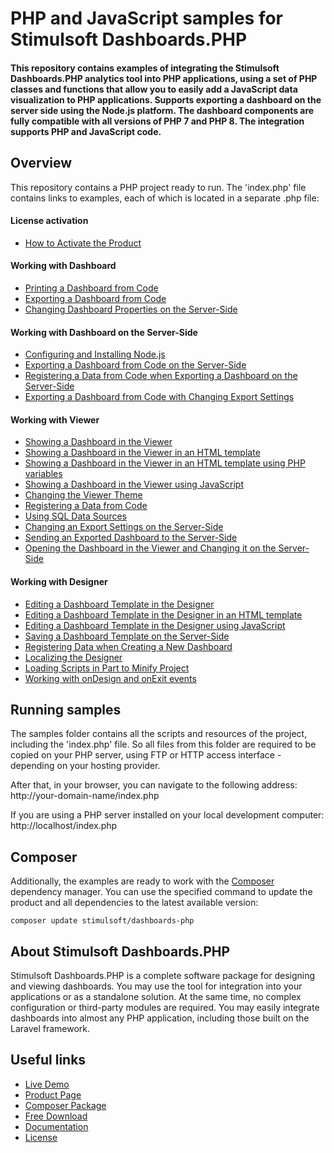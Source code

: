 # PHP and JavaScript samples for Stimulsoft Dashboards.PHP

#### This repository contains examples of integrating the Stimulsoft Dashboards.PHP analytics tool into PHP applications, using a set of PHP classes and functions that allow you to easily add a JavaScript data visualization to PHP applications. Supports exporting a dashboard on the server side using the Node.js platform. The dashboard components are fully compatible with all versions of PHP 7 and PHP 8. The integration supports PHP and JavaScript code.

## Overview
This repository contains a PHP project ready to run. The 'index.php' file contains links to examples, each of which is located in a separate .php file:

#### License activation
* [How to Activate the Product](https://github.com/stimulsoft/Samples-Dashboards.PHP/blob/main/Working%20with%20Dashboard/How%20to%20Activate%20the%20Product.php)

#### Working with Dashboard
* [Printing a Dashboard from Code](https://github.com/stimulsoft/Samples-Dashboards.PHP/blob/main/Working%20with%20Dashboard/Printing%20a%20Dashboard%20from%20Code.php)
* [Exporting a Dashboard from Code](https://github.com/stimulsoft/Samples-Dashboards.PHP/blob/main/Working%20with%20Dashboard/Exporting%20a%20Dashboard%20from%20Code.php)
* [Changing Dashboard Properties on the Server-Side](https://github.com/stimulsoft/Samples-Dashboards.PHP/blob/main/Working%20with%20Dashboard/Changing%20Dashboard%20Properties%20on%20the%20Server-Side.php)

#### Working with Dashboard on the Server-Side
* [Configuring and Installing Node.js](https://github.com/stimulsoft/Samples-Dashboards.PHP/blob/main/Working%20with%20Dashboard%20on%20the%20Server-Side/Configuring%20and%20Installing%20NodeJs.php)
* [Exporting a Dashboard from Code on the Server-Side](https://github.com/stimulsoft/Samples-Dashboards.PHP/blob/main/Working%20with%20Dashboard%20on%20the%20Server-Side/Exporting%20a%20Dashboard%20from%20Code%20on%20the%20Server-Side.php)
* [Registering a Data from Code when Exporting a Dashboard on the Server-Side](https://github.com/stimulsoft/Samples-Dashboards.PHP/blob/main/Working%20with%20Dashboard%20on%20the%20Server-Side/Registering%20a%20Data%20from%20Code%20when%20Exporting%20a%20Dashboard%20on%20the%20Server-Side.php)
* [Exporting a Dashboard from Code with Changing Export Settings](https://github.com/stimulsoft/Samples-Dashboards.PHP/blob/main/Working%20with%20Dashboard%20on%20the%20Server-Side/Exporting%20a%20Dashboard%20from%20Code%20with%20Changing%20Export%20Settings.php)

#### Working with Viewer
* [Showing a Dashboard in the Viewer](https://github.com/stimulsoft/Samples-Dashboards.PHP/blob/main/Working%20with%20Viewer/Showing%20a%20Dashboard%20in%20the%20Viewer.php)
* [Showing a Dashboard in the Viewer in an HTML template](https://github.com/stimulsoft/Samples-Dashboards.PHP/blob/main/Working%20with%20Viewer/Showing%20a%20Dashboard%20in%20the%20Viewer%20in%20an%20HTML%20template.php)
* [Showing a Dashboard in the Viewer in an HTML template using PHP variables](https://github.com/stimulsoft/Samples-Dashboards.PHP/blob/main/Working%20with%20Viewer/Showing%20a%20Dashboard%20in%20the%20Viewer%20in%20an%20HTML%20template%20using%20PHP%20variables.php)
* [Showing a Dashboard in the Viewer using JavaScript](https://github.com/stimulsoft/Samples-Dashboards.PHP/blob/main/Working%20with%20Viewer/Showing%20a%20Dashboard%20in%20the%20Viewer%20using%20JavaScript.php)
* [Changing the Viewer Theme](https://github.com/stimulsoft/Samples-Dashboards.PHP/blob/main/Working%20with%20Viewer/Changing%20the%20Viewer%20Theme.php)
* [Registering a Data from Code](https://github.com/stimulsoft/Samples-Dashboards.PHP/blob/main/Working%20with%20Viewer/Registering%20a%20Data%20from%20Code.php)
* [Using SQL Data Sources](https://github.com/stimulsoft/Samples-Dashboards.PHP/blob/main/Working%20with%20Viewer/Using%20SQL%20Data%20Sources.php)
* [Changing an Export Settings on the Server-Side](https://github.com/stimulsoft/Samples-Dashboards.PHP/blob/main/Working%20with%20Viewer/Changing%20an%20Export%20Settings%20on%20the%20Server-Side.php)
* [Sending an Exported Dashboard to the Server-Side](https://github.com/stimulsoft/Samples-Dashboards.PHP/blob/main/Working%20with%20Viewer/Sending%20an%20Exported%20Dashboard%20to%20the%20Server-Side.php)
* [Opening the Dashboard in the Viewer and Changing it on the Server-Side](https://github.com/stimulsoft/Samples-Dashboards.PHP/blob/main/Working%20with%20Viewer/Opening%20the%20Dashboard%20in%20the%20Viewer%20and%20Changing%20it%20on%20the%20Server-Side.php)

#### Working with Designer
* [Editing a Dashboard Template in the Designer](https://github.com/stimulsoft/Samples-Dashboards.PHP/blob/main/Working%20with%20Designer/Editing%20a%20Dashboard%20Template%20in%20the%20Designer.php)
* [Editing a Dashboard Template in the Designer in an HTML template](https://github.com/stimulsoft/Samples-Dashboards.PHP/blob/main/Working%20with%20Designer/Editing%20a%20Dashboard%20Template%20in%20the%20Designer%20in%20an%20HTML%20template.php)
* [Editing a Dashboard Template in the Designer using JavaScript](https://github.com/stimulsoft/Samples-Dashboards.PHP/blob/main/Working%20with%20Designer/Editing%20a%20Dashboard%20Template%20in%20the%20Designer%20using%20JavaScript.php)
* [Saving a Dashboard Template on the Server-Side](https://github.com/stimulsoft/Samples-Dashboards.PHP/blob/main/Working%20with%20Designer/Saving%20a%20Dashboard%20Template%20on%20the%20Server-Side.php)
* [Registering Data when Creating a New Dashboard](https://github.com/stimulsoft/Samples-Dashboards.PHP/blob/main/Working%20with%20Designer/Registering%20Data%20when%20Creating%20a%20New%20Dashboard.php)
* [Localizing the Designer](https://github.com/stimulsoft/Samples-Dashboards.PHP/blob/main/Working%20with%20Designer/Localizing%20the%20Designer.php)
* [Loading Scripts in Part to Minify Project](https://github.com/stimulsoft/Samples-Dashboards.PHP/blob/main/Working%20with%20Designer/Loading%20Scripts%20in%20Part%20to%20Minify%20Project.php)
* [Working with onDesign and onExit events](https://github.com/stimulsoft/Samples-Dashboards.PHP/blob/main/Working%20with%20Designer/Working%20with%20onDesign%20and%20onExit%20events.php)

## Running samples
The samples folder contains all the scripts and resources of the project, including the 'index.php' file. So all files from this folder are required to be copied on your PHP server, using FTP or HTTP access interface - depending on your hosting provider.

After that, in your browser, you can navigate to the following address:  
http://your-domain-name/index.php

If you are using a PHP server installed on your local development computer:  
http://localhost/index.php

## Composer
Additionally, the examples are ready to work with the [Composer](https://getcomposer.org/) dependency manager. You can use the specified command to update the product and all dependencies to the latest available version:

```
composer update stimulsoft/dashboards-php
```

## About Stimulsoft Dashboards.PHP
Stimulsoft Dashboards.PHP is a complete software package for designing and viewing dashboards. You may use the tool for integration into your applications or as a standalone solution. At the same time, no complex configuration or third-party modules are required. You may easily integrate dashboards into almost any PHP application, including those built on the Laravel framework.

## Useful links
* [Live Demo](http://demo.stimulsoft.com/#Js)
* [Product Page](https://www.stimulsoft.com/en/products/dashboards-php)
* [Composer Package](https://packagist.org/packages/stimulsoft/dashboards-php)
* [Free Download](https://www.stimulsoft.com/en/downloads)
* [Documentation](https://www.stimulsoft.com/en/documentation/online/programming-manual/reports_and_dashboards_for_php.htm)
* [License](LICENSE.md)
